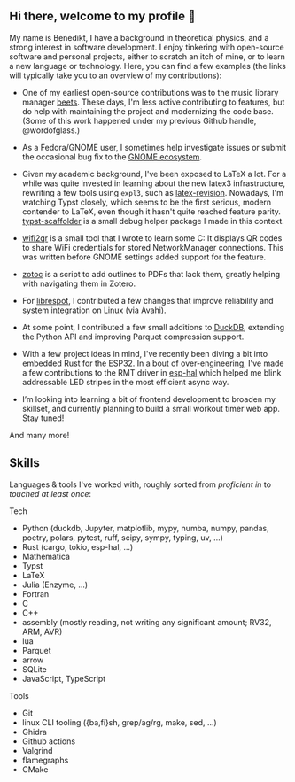 ## Hi there, welcome to my profile 👋

My name is Benedikt, I have a background in theoretical physics, and a strong
interest in software development.
I enjoy tinkering with open-source software and personal projects, either to
scratch an itch of mine, or to learn a new language or technology.
Here, you can find a few examples (the links will typically take you to an overview
of my contributions):
<!-- These projects represent my skills at the time they were created, ... -->
<!-- Various states of completion -->

- One of my earliest open-source contributions was to the music library manager
  [beets](https://github.com/beetbox/beets/pulls?q=author%3Awisp3rwind).
  These days, I'm less active contributing to features, but do help with
  maintaining the project and modernizing the code base. (Some of this work
  happened under my previous Github handle, @wordofglass.)
  <!-- Skills: Python + tooling, git, GitHub CI, OSS maintenance ... -->

- As a Fedora/GNOME user, I sometimes help investigate issues or submit the
  occasional bug fix to the [GNOME ecosystem](https://gitlab.gnome.org/users/wisperwind/activity).
  <!-- Could also mention fdo gitlab (currently very few contribs, though) https://gitlab.freedesktop.org/users/wisperwind/activity -->
  <!-- Skills: C, Valgrind, ... -->

- Given my academic background, I've been exposed to LaTeX a lot.
  For a while was quite invested in learning about the new latex3 infrastructure,
  rewriting a few tools using `expl3`, such as [latex-revision](https://git.sr.ht/~wisperwind/latex-revision).
  Nowadays, I'm watching Typst closely, which seems to be the first serious,
  modern contender to LaTeX, even though it hasn't quite reached feature
  parity.
  [typst-scaffolder](https://github.com/wisp3rwind/typst-scaffolder)
  is a small debug helper package I made in this context.
  <!-- Skills: typst, LaTeX + expl3, GitHub actions, ... -->

  <!-- - TODO: digitizer? -->
  <!-- Skills: Rust + FFI, ... -->

- [wifi2qr](https://git.sr.ht/~wisperwind/wifi2qr) is a small tool that I wrote
  to learn some C: It displays QR codes to share WiFi credentials for stored
  NetworkManager connections. This was written before GNOME settings added
  support for the feature.
  <!-- Skills: C, GTK -->

  <!-- - TODO: rootless_wol? -->
  <!-- Skills: Rust, ... -->

- [zotoc](https://github.com/wisp3rwind/zotoc) is a script to add outlines
  to PDFs that lack them, greatly helping with navigating them in Zotero.
  <!-- Skills: Python, ... -->

- For [librespot](https://github.com/librespot-org/librespot/issues?q=is%3Apr%20author%3Awisp3rwind),
  I contributed a few changes that improve reliability and system integration
  on Linux (via Avahi).
  <!-- Skills: Rust, async, DBus/zbus, Avahi ... -->

  <!-- - TODO: mbd? -->
  <!-- - TODO: fsclone? -->

- At some point, I contributed a few small additions to
  [DuckDB](https://github.com/duckdb/duckdb/issues?q=is%3Apr%20author%3Awisp3rwind),
  extending the Python API and improving Parquet compression support.
  <!-- Skills: C++, Python -->

- With a few project ideas in mind, I've recently been diving a bit into
  embedded Rust for the ESP32.
  In a bout of over-engineering, I've made a few contributions to the RMT driver in
  [esp-hal](https://github.com/esp-rs/esp-hal/issues?q=author%3Awisp3rwind)
  which helped me blink addressable LED stripes in the most efficient async way.
  <!-- Skills: Rust, embedded, ... -->
  <!-- - TODO: more esp stuff? -->

- I’m looking into learning a bit of frontend development to broaden
  my skillset, and currently planning to build a small workout timer web app.
  Stay tuned!
  <!-- Skills: Frontend (Vue, Vite, ...) -->

And many more!


## Skills
Languages & tools I've worked with, roughly sorted from _proficient in_ to _touched at least once_:

<!-- TODO: symbols? -->

Tech

- Python (duckdb, Jupyter, matplotlib, mypy, numba, numpy, pandas, poetry, polars, pytest, ruff, scipy, sympy, typing, uv, ...)
- Rust (cargo, tokio, esp-hal, ...)
- Mathematica
- Typst
- LaTeX
- Julia (Enzyme, ...)
- Fortran
- C
- C++
- assembly (mostly reading, not writing any significant amount; RV32, ARM, AVR)
- lua
- Parquet
- arrow
- SQLite
- JavaScript, TypeScript 

Tools

- Git
- linux CLI tooling ({ba,fi}sh, grep/ag/rg, make, sed, ...)
- Ghidra
- Github actions
- Valgrind
- flamegraphs
- CMake

<!--
Here are some ideas to get you started:

- 🔭 I’m currently working on ...
- 🌱 I’m currently learning ...
- 👯 I’m looking to collaborate on ...
- 🤔 I’m looking for help with ...
- 💬 Ask me about ...
- 📫 How to reach me: ...
- 😄 Pronouns: ...
- ⚡ Fun fact: ...
-->
